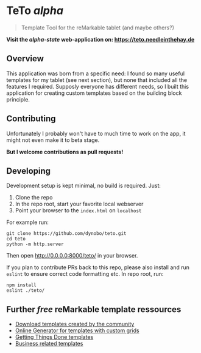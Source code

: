 # TeTo  *alpha*

> Template Tool for the reMarkable tablet (and maybe others?) 

**Visit the *alpha-state* web-application on: <https://teto.needleinthehay.de>**

## Overview

This application was born from a specific need: I found so many useful templates for my tablet (see next section), but none that included all the features I required. Supposly everyone has different needs, so I built this application for creating custom templates based on the building block principle. 

## Contributing

Unfortunately I probably won't have to much time to work on the app, it might not even make it to beta stage. 

**But I welcome contributions as pull requests!**

## Developing

Development setup is kept minimal, no build is required. Just:
1. Clone the repo
2. In the repo root, start your favorite local webserver
3. Point your browser to the `index.html` on `localhost`

For example run:
```
git clone https://github.com/dynobo/teto.git
cd teto
python -m http.server
```
Then open <http://0.0.0.0:8000/teto/> in your browser.

If you plan to contribute PRs back to this repo, please also install and run `eslint` to ensure correct code formatting etc. In repo root, run:

```
npm install
eslint ./teto/
```

## Further *free* reMarkable template ressources

- [Download templates created by the community](https://rm.ezb.io/)
- [Online Generator for templates with custom grids](https://templarian.github.io/remarkable/)
- [Getting Things Done templates](https://github.com/BartKeulen/remarkable-gtd-templates)
- [Business related templates](https://github.com/deo-so/reMarkable-Tablet-Templates---Free)